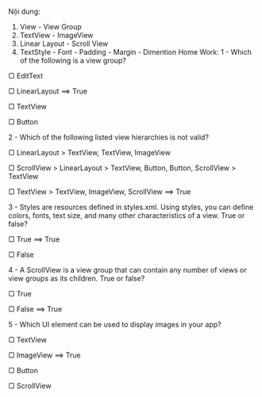 Nội dung:
1. View - View Group
2. TextView - ImageView
3. Linear Layout - Scroll View
4. TextStyle - Font - Padding - Margin - Dimention 
Home Work:
1 - Which of the following is a view group?

▢ EditText

▢ LinearLayout ==> True

▢ TextView

▢ Button

2 - Which of the following listed view hierarchies is not valid?

▢ LinearLayout > TextView, TextView, ImageView

▢ ScrollView > LinearLayout > TextView, Button, Button, ScrollView > TextView

▢ TextView > TextView, ImageView, ScrollView ==> True

3 - Styles are resources defined in styles.xml. Using styles, you can define colors, 
fonts, text size, and many other characteristics of a view. True or false?

▢ True ==> True

▢ False

4 - A ScrollView is a view group that can contain any number of views or view groups 
as its children. True or false?

▢ True

▢ False ==> True

5 - Which UI element can be used to display images in your app?

▢ TextView

▢ ImageView ==> True

▢ Button

▢ ScrollView
